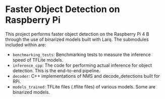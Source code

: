 # Faster Object Detection on Raspberry Pi

This project performs faster object detection on the Raspberry Pi 4 B through the use of binarized models built with Larq. The submodules included within are:

- `benchmarking_tests`: Benchmarking tests to measure the inference speed of TFLite models.
- `inference_cpp`: The code for performing actual inference for object detection. This is the end-to-end pipeline.
- `decoder`: C++ implementations of NMS and decode_detections built for RPi.
- `models_trained`: TFLite files (.tflite files) of various models. Some are binarized models.
